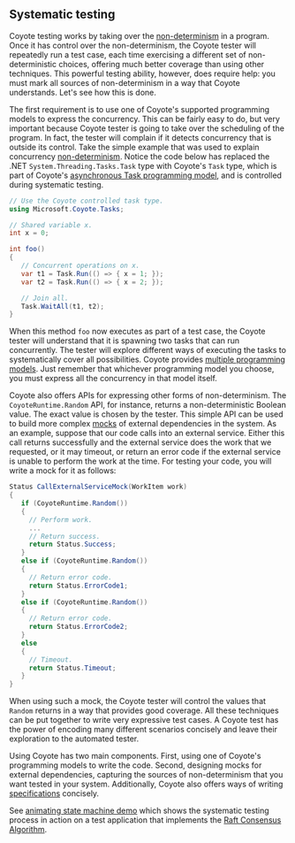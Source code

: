 ## Systematic testing

Coyote testing works by taking over the [non-determinism](non-determinism.md) in a program.
Once it has control over the non-determinism, the Coyote tester will repeatedly run a test case,
each time exercising a different set of non-deterministic choices, offering much better coverage
than using other techniques. This powerful testing ability, however, does require help: you must
mark all sources of non-determinism in a way that Coyote understands. Let's see how this is done.

The first requirement is to use one of Coyote's supported programming models to express the
concurrency. This can be fairly easy to do, but very important because Coyote tester is going to
take over the scheduling of the program. In fact, the tester will complain if it detects concurrency
that is outside its control. Take the simple example that was used to explain concurrency
[non-determinism](non-determinism.md). Notice the code below has replaced the .NET
`System.Threading.Tasks.Task` type with Coyote's `Task` type, which is part of Coyote's
[asynchronous Task programming model](../programming-models/tasks/overview.md), and is controlled
during systematic testing.

```c#
// Use the Coyote controlled task type.
using Microsoft.Coyote.Tasks;

// Shared variable x.
int x = 0;

int foo()
{
   // Concurrent operations on x.
   var t1 = Task.Run(() => { x = 1; });
   var t2 = Task.Run(() => { x = 2; });

   // Join all.
   Task.WaitAll(t1, t2);
}
```

When this method `foo` now executes as part of a test case, the Coyote tester will understand that
it is spawning two tasks that can run concurrently. The tester will explore different ways of
executing the tasks to systematically cover all possibilities. Coyote provides [multiple programming
models](../index.md). Just remember that whichever programming model you choose,
you must express all the concurrency in that model itself.

Coyote also offers APIs for expressing other forms of non-determinism. The `CoyoteRuntime.Random`
API, for instance, returns a non-deterministic Boolean value. The exact value is chosen by the
tester. This simple API can be used to build more complex
[mocks](https://en.wikipedia.org/wiki/Mock_object) of external dependencies in the system. As an
example, suppose that our code calls into an external service. Either this call returns successfully
and the external service does the work that we requested, or it may timeout, or return an error code
if the external service is unable to perform the work at the time. For testing your code, you will
write a mock for it as follows:

```c#
Status CallExternalServiceMock(WorkItem work)
{
   if (CoyoteRuntime.Random())
   {
     // Perform work.
     ...
     // Return success.
     return Status.Success;
   }
   else if (CoyoteRuntime.Random())
   {
     // Return error code.
     return Status.ErrorCode1;
   }
   else if (CoyoteRuntime.Random())
   {
     // Return error code.
     return Status.ErrorCode2;
   }
   else
   {
     // Timeout.
     return Status.Timeout;
   }
}
```

When using such a mock, the Coyote tester will control the values that `Random` returns in a way
that provides good coverage. All these techniques can be put together to write very expressive test
cases. A Coyote test has the power of encoding many different scenarios concisely and leave their
exploration to the automated tester.

Using Coyote has two main components. First, using one of Coyote's programming models to write the
code. Second, designing mocks for external dependencies, capturing the sources of non-determinism
that you want tested in your system. Additionally, Coyote also offers ways of writing
[specifications](specifications.md) concisely.

See [animating state machine demo](../programming-models/actors/state-machine-demo.md) which
shows the systematic testing process in action on a test application that implements the [Raft
Consensus Algorithm](https://raft.github.io/).
